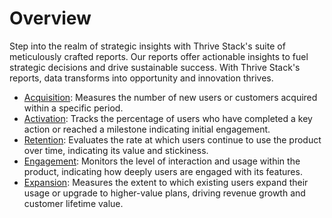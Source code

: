 # Overview

Step into the realm of strategic insights with Thrive Stack's suite of meticulously crafted reports. 
Our reports offer actionable insights to fuel strategic decisions and drive sustainable success. 
With Thrive Stack's reports, data transforms into opportunity and innovation thrives.

- [Acquisition](./standard/acquisition): Measures the number of new users or customers acquired within a specific period.
- [Activation](./standard/activation): Tracks the percentage of users who have completed a key action or reached a milestone indicating initial engagement.
- [Retention](./standard/engagement): Evaluates the rate at which users continue to use the product over time, indicating its value and stickiness.
- [Engagement](./standard/expansion): Monitors the level of interaction and usage within the product, indicating how deeply users are engaged with its features.
- [Expansion](./standard/retention): Measures the extent to which existing users expand their usage or upgrade to higher-value plans, driving revenue growth and customer lifetime value.
